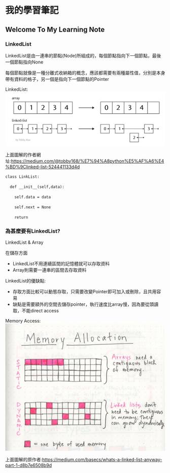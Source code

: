 # 我的學習筆記

## Welcome To My Learning Note

### LinkedList 

LinkedList是由一連串的節點(Node)所組成的，每個節點指向下一個節點，最後一個節點指向None

每個節點就像是一種分離式收納箱的概念，應該都需要有兩種屬性值，分別是本身帶有資料的格子，另一個是指向下一個節點的Pointer

LinkedList:![alt text](https://github.com/DarrenLUCreate/DarreNC/blob/master/LinkList.png)

上面圖解的作者網址:https://medium.com/@tobby168/%E7%94%A8python%E5%AF%A6%E4%BD%9Clinked-list-524441133d4d

    class LinkList:

      def __init__(self,data):
  
        self.data = data
    
        self.next = None
    
        return
    
### 為甚麼要有LinkedList?

LinkedList & Array 

在儲存方面

* LinkedList不用連續區間的記憶體就可以存取資料
* Array則需要一連串的區間去存取資料

LinkedList的優缺點:

* 存取方面比較可以動態存取，只需要改變Pointer即可加入或刪除，且共用容易
* 缺點是需要額外的空間去儲存pointer，執行速度比array慢，因為要從頭讀取，不能direct access

Memory Access:![alt text](https://github.com/DarrenLUCreate/DarreNC/blob/master/access.jpeg)

上面圖解的原作者:https://medium.com/basecs/whats-a-linked-list-anyway-part-1-d8b7e6508b9d



